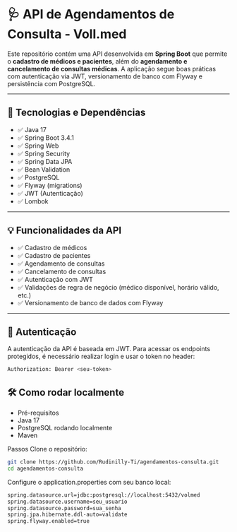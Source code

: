 # 🩺 API de Agendamentos de Consulta - Voll.med

Este repositório contém uma API desenvolvida em **Spring Boot** que permite o **cadastro de médicos e pacientes**, além do **agendamento e cancelamento de consultas médicas**. A aplicação segue boas práticas com autenticação via JWT, versionamento de banco com Flyway e persistência com PostgreSQL.

---

## 🔧 Tecnologias e Dependências

- ✅ Java 17
- ✅ Spring Boot 3.4.1
- ✅ Spring Web
- ✅ Spring Security
- ✅ Spring Data JPA
- ✅ Bean Validation
- ✅ PostgreSQL
- ✅ Flyway (migrations)
- ✅ JWT (Autenticação)
- ✅ Lombok

---

## 💡 Funcionalidades da API

- ✅ Cadastro de médicos
- ✅ Cadastro de pacientes
- ✅ Agendamento de consultas
- ✅ Cancelamento de consultas
- ✅ Autenticação com JWT
- ✅ Validações de regra de negócio (médico disponível, horário válido, etc.)
- ✅ Versionamento de banco de dados com Flyway

---
## 🔐 Autenticação
A autenticação da API é baseada em JWT. Para acessar os endpoints protegidos, é necessário realizar login e usar o token no header:
```bash
Authorization: Bearer <seu-token>
```

## 🛠️ Como rodar localmente
- Pré-requisitos
- Java 17
- PostgreSQL rodando localmente
- Maven

Passos
Clone o repositório:
```bash
git clone https://github.com/Rudinilly-Ti/agendamentos-consulta.git
cd agendamentos-consulta
```

Configure o application.properties com seu banco local:
```bash
spring.datasource.url=jdbc:postgresql://localhost:5432/volmed
spring.datasource.username=seu_usuario
spring.datasource.password=sua_senha
spring.jpa.hibernate.ddl-auto=validate
spring.flyway.enabled=true
```
